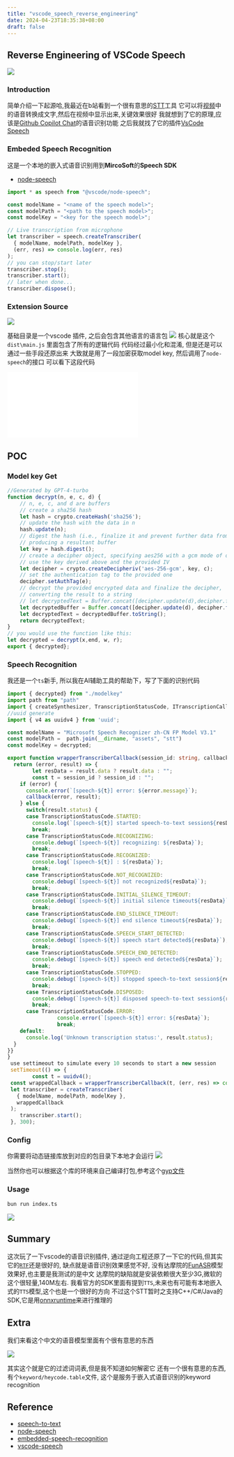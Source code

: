 ```yaml
---
title: "vscode_speech_reverse_engineering"
date: 2024-04-23T18:35:38+08:00
draft: false
---
```


## Reverse Engineering of VSCode Speech

![](/assets/vscode_speech.png)

### Introduction

简单介绍一下起源哈,我最近在b站看到一个很有意思的[STT](https://en.wikipedia.org/wiki/Speech_recognition)工具
它可以将[视频](https://www.bilibili.com/video/BV19m411o7Dk/)中的语音转换成文字,然后在视频中显示出来,关键效果很好
我就想到了它的原理,应该是[Github Copilot Chat]()的语音识别功能
之后我就找了它的插件[VsCode Speech](https://marketplace.visualstudio.com/items?itemName=ms-vscode.vscode-speech)

### Embeded Speech Recognition

这是一个本地的嵌入式语音识别用到**MircoSoft**的**Speech SDK**

- [node-speech](https://github.com/microsoft/node-speech)


```javascript
import * as speech from "@vscode/node-speech";

const modelName = "<name of the speech model>";
const modelPath = "<path to the speech model>";
const modelKey = "<key for the speech model>";

// Live transcription from microphone
let transcriber = speech.createTranscriber(
  { modelName, modelPath, modelKey },
  (err, res) => console.log(err, res)
);
// you can stop/start later
transcriber.stop();
transcriber.start();
// later when done...
transcriber.dispose();
```

### Extension Source

![](/assets/extension_directory.png)

基础目录是一个vscode 插件, 之后会包含其他语言的语言包
![](assets/vscode_speech_tree.png)
核心就是这个`dist\main.js` 里面包含了所有的逻辑代码
代码经过最小化和混淆, 但是还是可以通过一些手段还原出来
大致就是用了一段加密获取model key, 然后调用了`node-speech`的接口
可以看下这段代码

![](/assets/main.js)

## POC
### Model key Get

```typescript
//Generated by GPT-4-turbo
function decrypt(n, e, c, d) {
    // n, e, c, and d are buffers
    // create a sha256 hash
    let hash = crypto.createHash('sha256');
    // update the hash with the data in n
    hash.update(n);
    // digest the hash (i.e., finalize it and prevent further data from being added),
    // producing a resultant buffer
    let key = hash.digest();
    // create a decipher object, specifying aes256 with a gcm mode of operation,
    // use the key derived above and the provided IV
    let decipher = crypto.createDecipheriv('aes-256-gcm', key, c);
    // set the authentication tag to the provided one
    decipher.setAuthTag(e);
    // decrypt the provided encrypted data and finalize the decipher,
    // converting the result to a string
    // let decryptedText = Buffer.concat([decipher.update(d),decipher.final()]).toString();
	let decryptedBuffer = Buffer.concat([decipher.update(d), decipher.final()]);
	let decryptedText = decryptedBuffer.toString();
    return decryptedText;
}
// you would use the function like this:
let decrypted = decrypt(x,end, w, r);
export { decrypted};
```


### Speech Recognition

我还是一个`ts`新手, 所以我在AI辅助工具的帮助下，写了下面的识别代码

```typescript
import { decrypted} from "./modelkey"
import path from "path"
import { createSynthesizer, TranscriptionStatusCode, ITranscriptionCallback, createTranscriber  } from "@vscode/node-speech"
//uuid generate
import { v4 as uuidv4 } from 'uuid';

const modelName = "Microsoft Speech Recognizer zh-CN FP Model V3.1"
const modelPath =  path.join(__dirname, "assets", "stt")
const modelKey = decrypted;

export function wrapperTranscriberCallback(session_id: string, callback: ITranscriptionCallback): ITranscriptionCallback {
  return (error, result) => {
		let resData = result.data ? result.data : "";
		const t = session_id ? session_id : "";
    if (error) {
      console.error(`[speech-${t}] error: ${error.message}`);
      callback(error, result);
    } else {
      switch(result.status) {
      case TranscriptionStatusCode.STARTED:
        console.log(`[speech-${t}] started speech-to-text session${resData}`);
        break;
      case TranscriptionStatusCode.RECOGNIZING:
        console.debug(`[speech-${t}] recognizing: ${resData}`);
        break;
      case TranscriptionStatusCode.RECOGNIZED:
        console.log(`[speech-${t}] : ${resData}`);
        break;
      case TranscriptionStatusCode.NOT_RECOGNIZED:
        console.debug(`[speech-${t}] not recognized${resData}`);
        break;
      case TranscriptionStatusCode.INITIAL_SILENCE_TIMEOUT:
        console.debug(`[speech-${t}] initial silence timeout${resData}`);
        break;
      case TranscriptionStatusCode.END_SILENCE_TIMEOUT:
        console.debug(`[speech-${t}] end silence timeout${resData}`);
        break;
      case TranscriptionStatusCode.SPEECH_START_DETECTED:
        console.debug(`[speech-${t}] speech start detected${resData}`);
        break;
      case TranscriptionStatusCode.SPEECH_END_DETECTED:
        console.debug(`[speech-${t}] speech end detected${resData}`);
        break;
      case TranscriptionStatusCode.STOPPED:
        console.debug(`[speech-${t}] stopped speech-to-text session${resData}`);
        break;
      case TranscriptionStatusCode.DISPOSED:
        console.debug(`[speech-${t}] disposed speech-to-text session${resData}`);
        break;
      case TranscriptionStatusCode.ERROR:
				console.error(`[speech-${t}] error: ${resData}`);
				break;
    default:
      console.log('Unknown transcription status:', result.status);
  }
}}
}
 use settimeout to simulate every 10 seconds to start a new session
 setTimeout(() => {
 		const t = uuidv4();
 const wrappedCallback = wrapperTranscriberCallback(t, (err, res) => console.log(err, res));
 let transcriber = createTranscriber(
   { modelName, modelPath, modelKey },
   wrappedCallback
 );
 	transcriber.start();
 }, 300);

```

### Config

你需要将动态链接库放到对应的包目录下本地才会运行
![](/assets/lib.png)

当然你也可以根据这个库的环境来自己编译打包,参考这个[gyp文件](https://github.com/microsoft/node-speech/blob/main/binding.gyp)

### Usage

```bash
bun run index.ts
```

![](/assets/show.png)

## Summary

这次玩了一下vscode的语音识别插件, 通过逆向工程还原了一下它的代码,但其实它的[`RTF`](https://openvoice-tech.net/index.php/Real-time-factor)还是很好的,
缺点就是语音识别效果感觉不好, 没有达摩院的[FunASR](https://github.com/alibaba-damo-academy/FunASR)模型效果好,也主要是我测试的是中文
达摩院的缺陷就是安装依赖很大至少3G,微软的这个很轻量,140M左右.
我看官方的SDK里面有提到`TTS`,未来也有可能有本地嵌入式的`TTS`模型,这个也是一个很好的方向
不过这个STT暂时之支持C++/C#/Java的SDK,它是用[onnxruntime](https://github.com/microsoft/onnxruntime)来进行推理的

## Extra

我们来看这个中文的语音模型里面有个很有意思的东西

![](/assets/profanity.png)

其实这个就是它的过滤词词表,但是我不知道如何解密它
还有一个很有意思的东西,有个`keyword/heycode.table`文件, 这个是服务于嵌入式语音识别的keyword recognition


## Reference

- [speech-to-text](https://learn.microsoft.com/en-us/azure/ai-services/speech-service/speech-to-text)
- [node-speech](https://github.com/microsoft/node-speech)
- [embedded-speech-recognition](https://learn.microsoft.com/en-us/azure/ai-services/speech-service/embedded-speech)
- [vscode-speech](https://marketplace.visualstudio.com/items?itemName=ms-vscode.vscode-speech)


